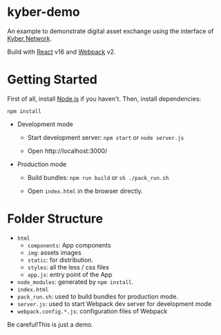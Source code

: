 # kyber-demo
An example to demonstrate digital asset exchange using the interface of [Kyber Network](https://kyber.network/).

Build with [React](https://reactjs.org/) v16 and [Webpack](https://webpack.js.org/) v2.

# Getting Started
First of all, install [Node.js](https://nodejs.org/en/download/) if you haven't.
Then, install dependencies:
```
npm install
```
- Development mode
	- Start development server: `npm start` or `node server.js`

    - Open http://localhost:3000/
- Production mode
	- Build bundles: `npm run build` or `sh ./pack_run.sh`

    - Open `index.html` in the browser directly.

# Folder Structure
- `html`
	- `components`: App components
	- `img`: assets images
	- `static`: for distribution.
	- `styles`: all the less / css files
	- `app.js`: entry point of the App
- `node_modules`: generated by `npm install`.
- `index.html`
- `pack_run.sh`: used to build bundles for production mode.
- `server.js`: used to start Webpack dev server for development mode
- `webpack.config.*.js`: configuration files of Webpack
  
Be careful!This is just a demo.
